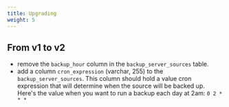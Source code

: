 ```yaml
---
title: Upgrading
weight: 5
---
```


## From v1 to v2

- remove the `backup_hour` column in the `backup_server_sources` table.
- add a column `cron_expression` (varchar, 255) to the `backup_server_sources`. This column should hold a value cron expression that will determine when the source will be backed up. Here's the value when you want to run a backup each day at 2am:  `0 2 * * *`
